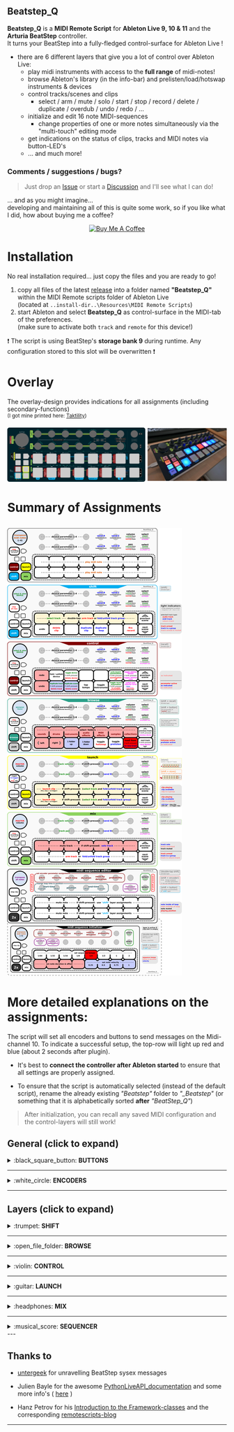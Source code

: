 ## Beatstep_Q
**Beatstep_Q** is a **MIDI Remote Script** for **Ableton Live 9, 10 & 11** and the **Arturia BeatStep** controller.  
It turns your BeatStep into a fully-fledged control-surface for Ableton Live !

- there are 6 different layers that give you a lot of control over Ableton Live:  
  - play midi instruments with access to the **full range** of midi-notes!
  - browse Ableton's library (in the info-bar) and prelisten/load/hotswap instruments & devices
  - control tracks/scenes and clips
     - select / arm / mute / solo / start / stop / record / delete / duplicate / overdub / undo / redo / ...
  - initialize and edit 16 note MIDI-sequences
     - change properties of one or more notes simultaneously via the "multi-touch" editing mode
  - get indications on the status of clips, tracks and MIDI notes via button-LED's
  - ... and much more!

### Comments / suggestions / bugs?  
> Just drop an [Issue](https://github.com/raphaelquast/beatstep/issues) or start a [Discussion](https://github.com/raphaelquast/beatstep/discussions) and I'll see what I can do!  
  

... and as you might imagine...  
developing and maintaining all of this is quite some work, so if you like what I did, how about buying me a coffee?   

<center>
<a href="https://www.buymeacoffee.com/raphaelquast" target="_blank"><img src="https://www.buymeacoffee.com/assets/img/custom_images/yellow_img.png" alt="Buy Me A Coffee" style="height: 41px !important;width: 174px !important;" ></a>
</center>

# Installation

No real installation required... just copy the files and you are ready to go!

1) copy all files of the latest [release](https://github.com/raphaelquast/beatstep/releases) into a folder named **"Beatstep_Q"** within the MIDI Remote scripts folder of Ableton Live  
  (located at `..install-dir..\Resources\MIDI Remote Scripts`) 
2) start Ableton and select **Beatstep_Q** as control-surface in the MIDI-tab of the preferences.  
   (make sure to activate both `track` and `remote` for this device!)


❗ The script is using BeatStep's **storage bank 9** during runtime. Any configuration stored to this slot will be overwritten ❗ 

# Overlay
The overlay-design provides indications for all assignments (including secondary-functions)  
<sup>
(I got mine printed here: [Taktility](https://www.taktility.com/))
</sup>

![overlay-image](/BeatStep_Q_Overlay_with_image.png)

# Summary of Assignments

![assignments-image](/assignment_01.png)
---

# More detailed explanations on the assignments:

The script will set all encoders and buttons to send messages on the Midi-channel 10.  To indicate a successful setup, the top-row will light up red and blue (about 2 seconds after plugin).

- It's best to **connect the controller after Ableton started** to ensure that all settings are properly assigned.

- To ensure that the script is automatically selected (instead of the default script), rename the already existing *"Beatstep"* folder to *"_Beatstep"* (or something that it is alphabetically sorted **after** *"BeatStep_Q"*)

> After initialization, you can recall any saved MIDI configuration and the control-layers will still work!






## General (click to expand)

<details><summary>:black_square_button: <strong>BUTTONS</strong></summary>

The buttons `recall`, `store`,`chan` and `shift` are used to activate the control-layers.

- to maintain the initial functionality of the buttons, the layers are activated when the buttons are **released** !

- all layers (except the *"shift-layer"*) remain activated until the corresponding button is pressed again

- holding `shift` while pressing `chan` will temporarily activate the *"mix-layer"* until `shift` is released

- the *"if shift pressed"* features are only available if the corresponding layer is activated permanently **and** `shift` is pressed

The `stop` button works the same (on all layers) as follows:

- if the selected clip is currently recording: only recording is stopped (but playback is continued)

- if the selected clip is playing: stop is triggered

- *"if shift pressed"* : stop **ALL** tracks

> While no layer is active, all buttons can be used to play midi-notes!  
> (>> use the `transpose-encoder` to change the assigned range of midi-notes)


</details>


---

<details><summary>:white_circle: <strong>ENCODERS</strong></summary>  

The `transpose-encoder` can be used to transpose the note-assignments of the buttons.  
(a red button-color indicates that the lower-left button is at the note C-2, C-1, C0, C1, etc.)
> The info-message also tells you the current assignment of the lower-left button (e.g. `button 9`)

- `encoder 1-4` and `9-12` : control the first 8 parameters of the selected device

- `encoder 5, 6, 13, 14` : send A, B, C, D of selected track

- `encoder 7` : volume of selected track
  
  - *"if shift pressed"*: volume of master-track

- `encoder 15` : pan of selected track
  
  - *"if shift pressed"*: pan of master-track

- `encoder 8` : track-selection (left-right)
  
  - *"if shift pressed"* **and** a *"drum-rack"* is selected:
    
    select drum-pad slot of the viewed 16 slots

- `encoder 16` : scene selection (up-down)
  
  - *"if shift pressed"* **and** a *"drum-rack"* is selected:
    select row of viewed drum-pads

</details>

---

## Layers (click to expand)


<details>
<summary>:trumpet: <strong>SHIFT</strong></summary>  

The `shift` layer is active if no other layer is activated and shift is pressed.  
It serves as a *quick-access* layer for frequently used functions.  
The layer is deactivated as soon as `shift` is released!  

The lights in the first indicate the currently activated clip.
(`red` for midi, `blue` for audio and `magenta` for return tracks)

The lights in the second row indicate the track-arm status:

- `red` if the track is **armed** and **not muted**
  
  - `magenta` if the track is armed but muted

- `blue` if the track represents a **track-group**

- `off` if the track is muted and **not** armed


#### The assignments are as follows:

- `button 1-7`: select track 1-7 of the currently focussed slots (red box)
  
  - double tap an already selected track to arm/unarm it
    - if the selected track is a track-group, instead fold/unfold the group

- `button 8`: select previous scene (e.g. go 1 scene up)
  
  - if the control-layer is activated permanently, holding `shift` will switch to track-selection

- `button 9` : undo last step

- `button 10`: delete selected clip

- `button 12`: duplicate the currently selected clip and set the focus to the duplicate

- `button 13`: duplicate the currently selected loop

- `button 15`: start recording
  
  - if the currently selected slot is empty, start recording a new clip
  
  - if a clip is already present, toggle overdubbing the clip

- `button 16` : select next scene (if at the end, create a new scene)
  
  - if the control-layer is activated permanently, holding `shift` will switch to track-selection

All encoders are assigned as described above except for the `transpose-encoder`, which is now used to **select devices** in the device-chain of the selected track. (turning the `transpose-encoder` will automatically focus the view to the device-chain!)

</details>

---

<details>
<summary>:open_file_folder: <strong>BROWSE</strong></summary>  
The browser works ONLY in the info-bar... it is not connected to Ableton's browser-window!
(I know this would be nice... but the Ableton python-API does not allow it)
The status-bar symbols indicate the following:

- :red_circle: : the selected item can be loaded
- :fire: ... :fire: : hotswap is active
- :arrows_counterclockwise: : the item can be hotswapped
- :black_circle: : the item can not be loaded directly (it's a collection of sub-items)
- :file_folder: : the item is a folder (and can not be loaded directly)
- :small_blue_diamond: a loadable item that is not selected

Most button-lights are simply there to help remember the button-assignments.
- `button 13` indicates if **hotswap** is on or off (`red` for on)
- `button 14` indicates if **prelisten** is on or off (`blue` for on)

#### The assignments are as follows:

- `button 1` : open **sounds**
- `button 2` : open **drums**
- `button 3` : open **instruments**
- `button 4` : open **audio-effects**
- `button 5` : open **MIDI-effects**
- `button 6` : open **samples**
- `button 7` : open **collections**
- `button 8` : select previous track
   - "if shift pressed" : select previous device

- `button 9` : go 1 item left
- `button 10` : go 1 item right
- `button 11` : go 1 folder-level down (if possible)
- `button 12` : go 1 folder-level up (if possible)
- `button 13` : toggle hotswapping the currently selected instrument/device
- `button 14` : toggle item-preview
- `button 15` : load the selected item (on the currently selected track if possible)
   - "if shift pressed" : load the selected item on a new track
- `button 16` : select next track
   - "if shift pressed" : select next device


All encoders are assigned similar to the *"shift-layer"*.


</details>

--- 

<details>
<summary>:violin: <strong>CONTROL</strong></summary>  

Most lights are simply there to help remember the button-assignments.
The lights of `button 13` and `button 14` indicate the status of their corresponding parameter in Live.

- `button 13` indicates the status of the metronome (`red` for on)
- `button 14` indicates the status of "automation arm" (`red` for active)
   - "if shift pressed" and an automation has been overridden, the button will turn `blue`

- `button 3`, `10` and `11` will turn red if shift is pressed to highlight the alternative functionality

#### The assignments are as follows:

- `button 1` : redo last step

- `button 2` : fold / unfold selected device

- `button 3` : activate / deactivate selected device
  
  - *"if shift pressed"* : delete selected device

- `button 6` : cycle through the *"launch-quantization"* times (e.g. 1 bar, 1/2 bar, 1/8 bar etc.)
  
  - *"if shift pressed"* : turn *"launch-quantization"* off

- `button 7` : toggle between showing the selected *"clip-details"* or the *"device-chain"* of the selected track
  
  - *"if shift pressed"* : toggle between Ableton's session-view and arrangement-view

- `button 8` : select previous scene (e.g. go 1 scene up)

- - *"if shift pressed"* : select previous track

- `button 9` : undo last step

- `button 10` : duplicate selected track
  
  - "if shift pressed" : delete selected track

- `button 11` : duplicate selected scene
  
  - *"if shift pressed"* : delete selected scene

- `button 12` : tap tempo

- `button 13` : toggle metronome

- `button 14` : toggle *"session automation record"*
  
  - *"if shift-pressed"* and an automation has been overridden: *"re-enable automation"*

- `button 15` : change the assigned "pad velocity curve" (e.g. the midi velocity response of the pad)
  
  - `blue` for linear, `magenta` for logarithmic, `red` for exponential and `off` for "always max. velocity"

- `button 16` : select next scene (if at the end, create a new scene)
  
  - *"if shift-pressed"*: select next track

All encoders are assigned similar to the *"shift-layer"*.

</details>

---

<details>
<summary>:guitar: <strong>LAUNCH</strong></summary>  

In this control-layer, both button-rows (e.g. `1-7` and `9-15`) represent clip-slots.  
NOTICE: the `stop` button has a special feature in this layer (see below).

There are 2 possible ways to activate this layer:

- tap `store` to control **2 clip-slots of 7 tracks**
   - only the `store` button LED will be on
- tap `shift + store` to control **14 clip-slots of 1 track**
   - the LED's of `store`, `chan` and `recall` will be on

The button-lights indicate the status of the clip-slots, e.g.:

- `blue` indicates a slot with a clip
  - a `blue blinking` slot indicates a clip that is triggered to **stop**

- `red` indicates a clip that is playing
  - a `red blinking` slot indicates a clip that is triggered to **play**

- `magenta` indicates a group-track (it will turn `red` if a clip of the group is playing) [or indicate a triggered clip in `shift + store` mode]

- the `shift` button indicates if *"re-trigger clips"* or *"stop clips"* mode is active

#### The assignments are as follows:

- the `stop-button` toggles the behavior of the buttons (indicated by the `shift` button LED)
  
  - *"re-trigger clips"* mode (`shift` LED OFF) : tapping on an already playing clip will **re-trigger** the clip
  
  - *"stop clips"* mode (`shift` LED ON) : tapping on an already playing clip will **stop** the clip
  
  (... the *"if shift-pressed"* behavior is still similar to the other layers, e.g. *"stop all clips"*)

- `button 1-7` : launch the clips present in the top-row of the selection.
  
  - *"if shift-pressed"* : select the track to which the clip-slot belongs to
    - if the slot is a "group-slot": fold/unfold the corresponding group

- `button 8` : select previous scene (e.g. go 1 scene up)
 
  - *"if shift-pressed"*: select previous track

- `button 9-15` : same as `1-7` but for the bottom row of the selection.

- `button 16` : select next scene (if at the end, add a new scene)
  
  - *"if shift-pressed"*: select next track

All encoders are assigned similar to the *"shift-layer"*.

</details>

---

<details>
<summary>:headphones: <strong>MIX</strong></summary>  

The lights in the top-row indicate the mute / solo status of the corresponding track.

- `blue` for a track that is set to solo

- `magenta` for an unmuted track

- `red` if the track is both solo and muted

- `off` if the track is muted and not solo

The lights in the bottom-row indicate the arm status of the corresponding track.

- `red` if the track is armed

- `blue` if the track represents a track-group

- `off` if the track is unarmed (and no track-group)

#### The assignments are as follows:

- `button 1-7` : set the **mute** status of the first 6 tracks in the red box
  
  - *"if shift pressed"*: **solo** the corresponding track

- `button 9-15` : set the **arm** status of the first 7 tracks in the red box
  
  - if the track represents a group, fold / unfold the corresponding group

- `button 8` : select previous scene (e.g. go 1 scene up)
  
  - *"if shift pressed"*: select previous track

- `button 16` : select next scene (if at the end, create a new scene)
  
  - "if shift pressed" : select next track

- `encoder 1-7` : *"track volume"* of corresponding track
  
  - *"if shift pressed"* : *"send A"* of corresponding track

- `encoder 9-15` : *"track pan"* of corresponding track
  
  - *"if shift pressed"* : *"send B"* of corresponding track

- `encoder 8` : track-selection (left-right)

- `encoder 16` : scene selection (up-down)

- `transpose encoder` : set volume of master-track

</details>

---

<details>
<summary>:musical_score: <strong>SEQUENCER</strong></summary>  

The `sequencer`-layer is only available in **Ableton 11** or newer!  
**Double-tap** `shift` to activate the `sequencer`-layer.

The `sequencer` layer has 2 different functionalities:

- If `shift` is pressed, you can use all button-functions from the `shift`-layer


NOTE: The first 6 characters of a clip-name are used to parse the tempo of the midi sequence!  
> E.g. a clip-name starting with `1/32_Q` will be identified as having a tempo of 1/32.  
> Any characters after the first 6 are ignored. (e.g. a name of `1/32_Q what a nice clip` is fine!)


<details>
<summary>:ant: <strong>SEQUENCE EDITOR</strong> (active if a MIDI clip is selected)</summary>  

In the sequence-editor mode you can edit the first 16 notes of the selected MIDI clip.

- the colors of `buttons 1-16` are
  - `black` if there is no note or the note is muted
  - `blue` if there is a note, and it is unmuted
  - `magenta` if the note is unmuted and outside the loop
    - it also indicates if less than 16 notes are present
  - a moving `red` light indicates the playback-state of the clip

- check the Ableton info-bar for info-messages!

#### The assignments are as follows:

- `button 1-16` : mute/unmute corresponding note
- `shift` + `button 1-16` : use functionality of `shift`-layer

- `encoder 1-16` : change assigned parameter of corresponding note

- `shift` + `encoder 1` : set encoders to change **note pitch**
- `shift` + `encoder 2` : set encoders to change **note velocity**
- `shift` + `encoder 3` : set encoders to change **note start-time**
- `shift` + `encoder 4` : set encoders to change **note duration**
- `shift` + `encoder 5` : set encoders to change **note velocity-deviation**
- `shift` + `encoder 6` : set encoders to change **note probability**

- `shift` + `encoder 8` : select prev/next track

- `shift` + `encoder 9` : change the loop start-time (coarse steps)
- `shift` + `encoder 10` : change the loop start-time (fine steps)
- `shift` + `encoder 11` : change the position of the loop (fine steps)
- `shift` + `encoder 12` : change the loop end-time (fine steps)
- `shift` + `encoder 13` : change the loop end-time (coarse steps)

- `shift` + `encoder 15` : transpose all notes that are inside the loop
- `shift` + `encoder 16` : select prev/next scene

</details>


<details>
<summary>:hatching_chick: <strong>SEQUENCE INITIALIZER</strong> (active if the selected clip-slot is empty)</summary>  

In the sequence-initializer layer you can set the parameters for the midi-sequence  
that is initialized if you **double-tap** `shift`.

- `buttons` 1-8 indicates the tempo of the MIDI notes as "notes/bar"
  [1/32, 1/16, 1/8, 1/4, 1/2, 1, 2, 4]

- `buttons` 9, 10, 11, 12 indicate how the note-interval is filled
  - NOTE you can also use this to offset the notes!
- `buttons`13, 14, 15, 16 indicate the velocity of the notes (0.25, 0.5, 0.75, 1)

- check the Ableton info-bar for info-messages!

#### The assignments are as follows:

- `buttons` 1-8: set sequence-tempo
- `buttons` 9, 10, 11, 12 : set note-interval
- `buttons`13, 14, 15, 16 : set velocity
- **double-tap** `shift` : initialize a 16 note midi sequence with the selected parameters

- `transpose-encoder` : set the note-pitch for the initialized sequence

- `encoder 1` : set encoders to change **note pitch**
- `encoder 2` : set encoders to change **note velocity**
- `encoder 3` : set encoders to change **note start-time**
- `encoder 4` : set encoders to change **note duration**
- `encoder 5` : set encoders to change **note velocity-deviation**
- `encoder 6` : set encoders to change **note probability**

- `encoder 8` : select prev/next track

- `encoder 9` : set pitch increment of notes
- `encoder 10` : set number of incremented notes

- `encoder 15` : transpose all notes that are inside the loop
- `encoder 16` : select prev/next scene

</details>


</details>
---  

## Thanks to

- [untergeek](https://www.untergeek.de/2014/11/taming-arturias-beatstep-sysex-codes-for-programming-via-ipad/) for unravelling BeatStep sysex messages

- Julien Bayle for the awesome [PythonLiveAPI_documentation](https://julienbayle.studio/PythonLiveAPI_documentation/) and some more info's ( [here](https://julienbayle.studio/ableton-live-midi-remote-scripts/) )

- Hanz Petrov for his [Introduction to the Framework-classes](https://livecontrol.q3f.org/ableton-liveapi/articles/introduction-to-the-framework-classes/) and the corresponding [remotescripts-blog](http://remotescripts.blogspot.com)

---
 
